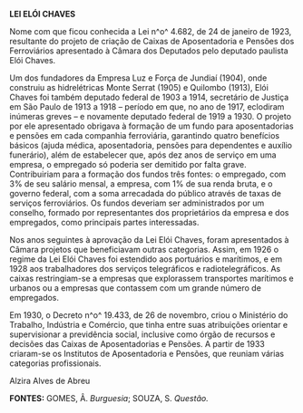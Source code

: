 **LEI ELÓI CHAVES**

Nome com que ficou conhecida a Lei n^o^ 4.682, de 24 de janeiro de 1923,
resultante do projeto de criação de Caixas de Aposentadoria e Pensões
dos Ferroviários apresentado à Câmara dos Deputados pelo deputado
paulista Elói Chaves.

Um dos fundadores da Empresa Luz e Força de Jundiaí (1904), onde
construiu as hidrelétricas Monte Serrat (1905) e Quilombo (1913), Elói
Chaves foi também deputado federal de 1903 a 1914, secretário de Justiça
em São Paulo de 1913 a 1918 – período em que, no ano de 1917, eclodiram
inúmeras greves – e novamente deputado federal de 1919 a 1930. O projeto
por ele apresentado obrigava à formação de um fundo para aposentadorias
e pensões em cada companhia ferroviária, garantindo quatro benefícios
básicos (ajuda médica, aposentadoria, pensões para dependentes e auxílio
funerário), além de estabelecer que, após dez anos de serviço em uma
empresa, o empregado só poderia ser demitido por falta grave.
Contribuiriam para a formação dos fundos três fontes: o empregado, com
3% de seu salário mensal, a empresa, com 1% de sua renda bruta, e o
governo federal, com a soma arrecadada do público através de taxas de
serviços ferroviários. Os fundos deveriam ser administrados por um
conselho, formado por representantes dos proprietários da empresa e dos
empregados, como principais partes interessadas.

Nos anos seguintes à aprovação da Lei Elói Chaves, foram apresentados à
Câmara projetos que beneficiavam outras categorias. Assim, em 1926 o
regime da Lei Elói Chaves foi estendido aos portuários e marítimos, e em
1928 aos trabalhadores dos serviços telegráficos e radiotelegráficos. As
caixas restringiam-se a empresas que explorassem transportes marítimos e
urbanos ou a empresas que contassem com um grande número de empregados.

Em 1930, o Decreto n^o^ 19.433, de 26 de novembro, criou o Ministério do
Trabalho, Indústria e Comércio, que tinha entre suas atribuições
orientar e supervisionar a previdência social, inclusive como órgão de
recursos e decisões das Caixas de Aposentadorias e Pensões. A partir de
1933 criaram-se os Institutos de Aposentadoria e Pensões, que reuniam
várias categorias profissionais.

Alzira Alves de Abreu

**FONTES:** GOMES, Â. *Burguesia*; SOUZA, S. *Questão.*

